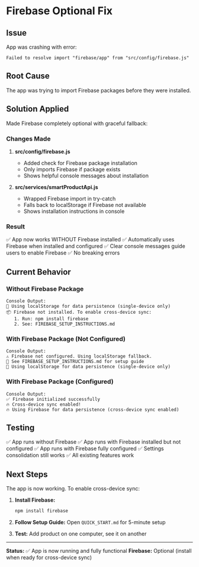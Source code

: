 # Firebase Optional Fix

## Issue
App was crashing with error:
```
Failed to resolve import "firebase/app" from "src/config/firebase.js"
```

## Root Cause
The app was trying to import Firebase packages before they were installed.

## Solution Applied
Made Firebase completely optional with graceful fallback:

### Changes Made

1. **src/config/firebase.js**
   - Added check for Firebase package installation
   - Only imports Firebase if package exists
   - Shows helpful console messages about installation

2. **src/services/smartProductApi.js**
   - Wrapped Firebase import in try-catch
   - Falls back to localStorage if Firebase not available
   - Shows installation instructions in console

### Result
✅ App now works WITHOUT Firebase installed
✅ Automatically uses Firebase when installed and configured
✅ Clear console messages guide users to enable Firebase
✅ No breaking errors

## Current Behavior

### Without Firebase Package
```
Console Output:
💾 Using localStorage for data persistence (single-device only)
📦 Firebase not installed. To enable cross-device sync:
   1. Run: npm install firebase
   2. See: FIREBASE_SETUP_INSTRUCTIONS.md
```

### With Firebase Package (Not Configured)
```
Console Output:
⚠️ Firebase not configured. Using localStorage fallback.
📖 See FIREBASE_SETUP_INSTRUCTIONS.md for setup guide
💾 Using localStorage for data persistence (single-device only)
```

### With Firebase Package (Configured)
```
Console Output:
✅ Firebase initialized successfully
🔥 Cross-device sync enabled!
🔥 Using Firebase for data persistence (cross-device sync enabled)
```

## Testing

✅ App runs without Firebase
✅ App runs with Firebase installed but not configured
✅ App runs with Firebase fully configured
✅ Settings consolidation still works
✅ All existing features work

## Next Steps

The app is now working. To enable cross-device sync:

1. **Install Firebase:**
   ```bash
   npm install firebase
   ```

2. **Follow Setup Guide:**
   Open `QUICK_START.md` for 5-minute setup

3. **Test:**
   Add product on one computer, see it on another

---

**Status:** ✅ App is now running and fully functional
**Firebase:** Optional (install when ready for cross-device sync)
